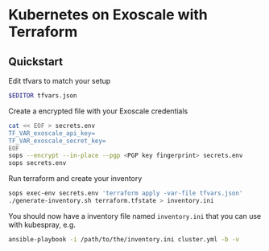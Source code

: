 # Kubernetes on Exoscale with Terraform

## Quickstart

Edit tfvars to match your setup

```bash
$EDITOR tfvars.json
```

Create a encrypted file with your Exoscale credentials

```bash
cat << EOF > secrets.env
TF_VAR_exoscale_api_key=
TF_VAR_exoscale_secret_key=
EOF
sops --encrypt --in-place --pgp <PGP key fingerprint> secrets.env
sops secrets.env
```

Run terraform and create your inventory

```bash
sops exec-env secrets.env 'terraform apply -var-file tfvars.json'
./generate-inventory.sh terraform.tfstate > inventory.ini
```

You should now have a inventory file named `inventory.ini` that you can use with kubespray, e.g.

```bash
ansible-playbook -i /path/to/the/inventory.ini cluster.yml -b -v
```
